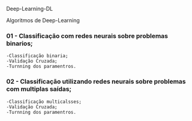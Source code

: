 Deep-Learning-DL

Algoritmos de Deep-Learning

### 01 - Classificação com redes neurais sobre problemas binarios;
    -Classificação binaria;
    -Validação Cruzada;
    -Turnning dos paramentros.
### 02 - Classificação utilizando redes neurais sobre problemas com multiplas saídas;
    -Classificação multicalsses;
    -Validação Cruzada;
    -Turnning dos paramentros.
